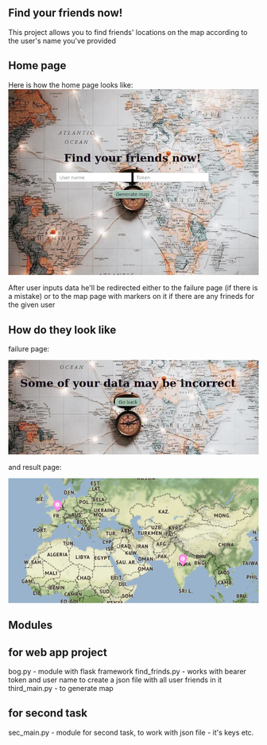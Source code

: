 ## Find your friends now!

This project allows you to find friends' locations on the map according to the user's name you've provided

## Home page

Here is how the home page looks like:
![Screenshot](img/home_page.png)

After user inputs data he'll be redirected either to the failure page (if there is a mistake) or to the map page with markers on it if there are any frineds for the given user

## How do they look like

failure page:

![Screenshot](img/failure_page.png)

and result page:

![Screenshot](img/result_map.png)

## Modules

## for web app project
bog.py - module with flask framework
find_frinds.py - works with bearer token and user name to create a json file with all user friends in it
third_main.py - to generate map

## for second task
sec_main.py - module for second task, to work with json file - it's keys etc.
